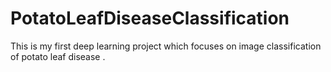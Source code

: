 # PotatoLeafDiseaseClassification
This is my first deep learning project which focuses on image classification of potato leaf disease .
